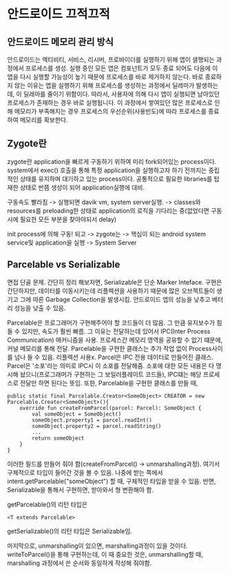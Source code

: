 # 안드로이드 끄적끄적


## 안드로이드 메모리 관리 방식
안드로이드는 액티비티, 서비스, 리시버, 프로바이더를 실행하기 위해 앱이 샐행되는 과정에서 프로세스를 생성. 실행 중인 모든 앱은 컴포넌트가 모두 종료 되어도
다음에 이 앱을 다시 실행할 가능성이 높기 때문에 프로세스를 바로 제거하지 않는다. 바로 종료하지 않는 이유는 앱을 실행하기 위해 프로세스를 생성하는 과정에서
딜레마가 발생하는데, 이 딜레마를 줄이기 위함이다. 따라서, 사용자에 의해 다시 앱이 실행되면 남아있던 프로세스가 존재하는 경우 바로 실행됩니다.
이 과정에서 쌓여있던 많은 프로세스로 인해 메모리가 부족해지는 경우 프로세스의 우선순위(사용빈도)에 따라 프로세스를 종료하여 메모리를 확보한다.


## Zygote란
zygote란 application을 빠르게 구동하기 위하여 미리 fork되어있는 process이다. system에서 exec() 호출을 통해 특정 application을 실행하고자 하기 전까지는 중립적인 상태를 유지하며 대기하고 있는 process이다. 공통적으로 필요한 libraries를 탑재한 상태로 반쯤 생성이 되어 application실행에 대비. 

구동속도 빨라짐 -> 실행되면 davik vm, system server실행. -> classes와 resources를 preloading한 상태로 application의 로직을 기다리는 중(없었다면 구동 시에 필요한 모든 부분을 찾아야되서 delay)

init process에 의해 구동! 되고 -> zygote는 -> 핵심이 되는 android system service및 application을 실행 -> System Server

## Parcelable vs Serializable
면접 단골 문제. 
 간단히 정리 해보자면, Serializable은 단순 Marker Inteface. 구현은 간단하지만, 데이터를 이동시키는데 리플렉션을 사용하기 때문에 많은 오브젝트들이 생기고 그에 따른 Garbage Collection을 발생시킴. 안드로이드 앱의 성능을 낮추고 베터리 성능을 낮출 수 있음.
 
 Parcelable은 프로그래머가 구현해주어야 할 코드들이 더 많음. 그 만큼 유지보수가 힘들 수 있지만, 속도가 훨씬 빠름. 그 이유는 전달하는데 있어서 IPC(Inter Process Communication) 매커니즘을 사용. 프로세스간 메모리 영역을 공유할 수 없기 떄문에, 커널 메모리를 통해 전달. Parcelable을 구현한 클래스는 추가 작업 없이 Process사이를 넘나 들 수 있음. 리플렉션 사용x.
 Parcel은 IPC 전용 데이터로 만들어진 클래스. Parcel은 '소포'라는 의미로 IPC시 이 소포를 전달해줌. 소포에 대한 모든 내용은 다 명시해 놨으니(프로그래머가 구현하는 그 보일러플레이트 코드들), IPC떄는 해당 프로세스로 전달만 하면 된다는 뜻임.
 또한, Parcelable을 구현한 클래스를 만들 때, 
 
    public static final Parcelable.Creator<SomeObject> CREATOR = new Parcelable.Creator<SomeObject>(){
        override fun createFromParcel(parcel: Parcel): SomeObject {
            val someObject = SomeObject()
            someObject.property1 = parcel.readInt()
            someObject.property2 = parcel.readString()
            ...
            return someObject
        }
    }

이러한 필드를 만들어 줘야 함(createFromParcel() -> unmarshalling과정). 여기서 구체적으로 <SomeObject>타입이 들어간 것을 볼 수 있음. 나중에 받는 쪽에서 intent.getParcelable("someObject") 할 때, 구체적인 타입을 받을 수 있음. 반면, Serializable을 통해서 구현하면, 받아와서 형 변환해야 함.
 
getParcelable()의 리턴 타입은 
 
    <T extends Parcelable>
    
getSerializable()의 리턴 타입은 Serializable임.

 마지막으로, unmarshalling이 있으면, marshalling과정이 있을 것이다. writeToParcel()을 통해 구현하는데, 이 때 중요한 것은, unmarshalling할 때, marshalling 과정에서 쓴 순서와 동일하게 작성해 줘야함.
